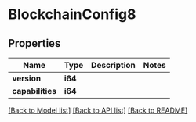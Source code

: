 # BlockchainConfig8

## Properties

Name | Type | Description | Notes
------------ | ------------- | ------------- | -------------
**version** | **i64** |  | 
**capabilities** | **i64** |  | 

[[Back to Model list]](../README.md#documentation-for-models) [[Back to API list]](../README.md#documentation-for-api-endpoints) [[Back to README]](../README.md)


